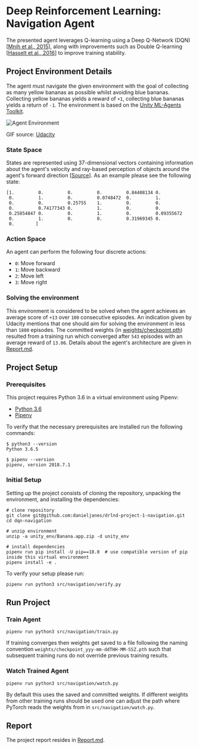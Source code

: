 # Deep Reinforcement Learning: Navigation Agent

The presented agent leverages Q-learning using a Deep Q-Network (DQN) [[Mnih et al., 2015](https://www.nature.com/articles/nature14236)], along with improvements such as Double Q-learning [[Hasselt et al., 2016](http://www.aaai.org/ocs/index.php/AAAI/AAAI16/paper/download/12389/11847)] to improve training stability.

## Project Environment Details

The agent must navigate the given environment with the goal of collecting as many yellow bananas as possible whilst avoiding blue bananas. Collecting yellow bananas yields a reward of `+1`, collecting blue bananas yields a return of `-1`. The environment is based on the [Unity ML-Agents Toolkit](https://github.com/Unity-Technologies/ml-agents).

![Agent Environment](https://user-images.githubusercontent.com/10624937/42135619-d90f2f28-7d12-11e8-8823-82b970a54d7e.gif)

GIF source: [Udacity](https://user-images.githubusercontent.com/10624937/42135619-d90f2f28-7d12-11e8-8823-82b970a54d7e.gif)

### State Space

States are represented using 37-dimensional vectors containing information about the agent's velocity and ray-based perception of objects around the agent's forward direction [[Source](https://github.com/udacity/deep-reinforcement-learning/tree/master/p1_navigation)]. As an example please see the following state:

```
[1.         0.         0.         0.         0.84408134 0.
 0.         1.         0.         0.0748472  0.         1.
 0.         0.         0.25755    1.         0.         0.
 0.         0.74177343 0.         1.         0.         0.
 0.25854847 0.         0.         1.         0.         0.09355672
 0.         1.         0.         0.         0.31969345 0.
 0.        ]
```

### Action Space

An agent can perform the following four discrete actions:

- `0`: Move forward
- `1`: Move backward
- `2`: Move left
- `3`: Move right

### Solving the environment

This environment is considered to be solved when the agent achieves an average score of `+13` over `100` consecutive episodes. An indication given by Udacity mentions that one should aim for solving the environment in less than `1800` episodes. The committed weights (in [weights/checkpoint.pth](weights/checkpoint.pth)) resulted from a training run which converged after `543` episodes with an average reward of `13.06`. Details about the agent's architecture are given in [Report.md](Report.md).

## Project Setup

### Prerequisites

This project requires Python 3.6 in a virtual environment using Pipenv:

- [Python 3.6](https://www.python.org/downloads/)
- [Pipenv](https://github.com/pypa/pipenv)

To verify that the necessary prerequisites are installed run the following commands:

```
$ python3 --version
Python 3.6.5

$ pipenv --version
pipenv, version 2018.7.1
```

### Initial Setup

Setting up the project consists of cloning the repository, unpacking the environment, and installing the dependencies:

```
# clone repository
git clone git@github.com:danieljanes/drlnd-project-1-navigation.git
cd dqn-navigation

# unzip environment
unzip -a unity_env/Banana.app.zip -d unity_env

# install dependencies
pipenv run pip install -U pip==18.0  # use compatible version of pip inside this virtual environment
pipenv install -e .
```

To verify your setup please run:

```
pipenv run python3 src/navigation/verify.py
```

## Run Project

### Train Agent

```
pipenv run python3 src/navigation/train.py
```

If training converges then weights get saved to a file following the naming convention `weights/checkpoint_yyy-mm-ddTHH-MM-SSZ.pth` such that subsequent training runs do not override previous training results.

### Watch Trained Agent

```
pipenv run python3 src/navigation/watch.py
```

By default this uses the saved and committed weights. If different weights from other training runs should be used one can adjust the path where PyTorch reads the weights from in `src/navigation/watch.py`.

## Report

The project report resides in [Report.md](Report.md).
